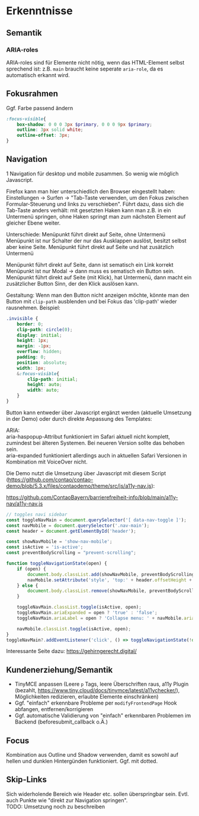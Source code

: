 # Erkenntnisse

## Semantik
### ARIA-roles
ARIA-roles sind für Elemente nicht nötig, wenn das HTML-Element selbst sprechend ist: z.B. `main` braucht keine seperate `aria-role`, da es automatisch erkannt wird.

## Fokusrahmen
Ggf. Farbe passend ändern
```scss
:focus-visible{
	box-shadow: 0 0 0 3px $primary, 0 0 0 9px $primary;
	outline: 3px solid white;
	outline-offset: 3px;
}
```

## Navigation
1 Navigation für desktop und mobile zusammen. So wenig wie möglich Javascript.

Firefox kann man hier unterschiedlich den Browser eingestellt haben: Einstellungen -> Surfen -> "Tab-Taste verwenden, um den Fokus zwischen Formular-Steuerung und links zu verschieben". Führt dazu, dass sich die Tab-Taste anders verhält: mit gesetzten Haken kann man z.B. in ein Untermenü springen, ohne Haken springt man zum nächsten Element auf gleicher Ebene weiter.

Unterschiede:
Menüpunkt führt direkt auf Seite, ohne Untermenü
Menüpunkt ist nur Schalter der nur das Ausklappen auslöst, besitzt selbst aber keine Seite.
Menüpunkt führt direkt auf Seite und hat zusätzlich Untermenü

Menüpunkt führt direkt auf Seite, dann ist sematisch ein Link <a> korrekt
Menüpunkt ist nur Modal -> dann muss es sematisch ein Button sein.
Menüpunkt führt direkt auf Seite (mit Klick), hat Untermenü, dann macht ein zusätzlicher Button Sinn, der den Klick auslösen kann.


Gestaltung:
Wenn man den Button nicht anzeigen möchte, könnte man den Button mit `clip-path` ausblenden und bei Fokus das 'clip-path' wieder rausnehmen.
Beispiel:
```scss
.invisible {
	border: 0;
	clip-path: circle(0);
	display: initial;
	height: 1px;
	margin: -1px;
	overflow: hidden;
	padding: 0;
	position: absolute;
	width: 1px;
	&:focus-visible{
		clip-path: initial;
		height: auto;
		width: auto;
	}
}
```

Button kann entweder über Javascript ergänzt werden (aktuelle Umsetzung in der Demo) oder durch direkte Anpassung des Templates:

ARIA: \
aria-haspopup-Attribut funktioniert im Safari aktuell nicht komplett, zumindest bei älteren Systemen. Bei neueren Version sollte das behoben sein. \
aria-expanded funktioniert allerdings auch in aktuellen Safari Versionen in Kombination mit VoiceOver nicht.


Die Demo nutzt die Umsetzung über Javascript mit diesem Script (https://github.com/contao/contao-demo/blob/5.3.x/files/contaodemo/theme/src/js/a11y-nav.js):

https://github.com/ContaoBayern/barrierefreiheit-info/blob/main/a11y-nav/a11y-nav.js

```js
// toggles navi sidebar
const toggleNavMain = document.querySelector('[ data-nav-toggle ]');
const navMobile = document.querySelector('.nav-main');
const header = document.getElementById('header');

const showNavMobile = 'show-nav-mobile';
const isActive = 'is-active';
const preventBodyScrolling = "prevent-scrolling";

function toggleNavigationState(open) {
    if (open) {
        document.body.classList.add(showNavMobile, preventBodyScrolling);
        navMobile.setAttribute('style', 'top:' + header.offsetHeight + 'px;');
    } else {
        document.body.classList.remove(showNavMobile, preventBodyScrolling);
    }

    toggleNavMain.classList.toggle(isActive, open);
    toggleNavMain.ariaExpanded = open ? 'true' : 'false';
    toggleNavMain.ariaLabel = open ? 'Collapse menu: ' + navMobile.ariaLabel : 'Expand menu: ' + navMobile.ariaLabel;

    navMobile.classList.toggle(isActive, open);
}
toggleNavMain?.addEventListener('click', () => toggleNavigationState(!document.body.classList.contains(showNavMobile)));

```

Interessante Seite dazu: https://gehirngerecht.digital/


## Kundenerziehung/Semantik

 - TinyMCE anpassen (Leere `p` Tags, leere Überschriften raus, a11y Plugin (bezahlt, https://www.tiny.cloud/docs/tinymce/latest/a11ychecker/), Möglichkeiten redizieren, erlaubte Elemente einschränken)
 - Ggf. "einfach" erkennbare Probleme per `modifyFrontendPage` Hook abfangen, entfernen/korrigieren
 - Ggf. automatische Validierung von "einfach" erkennbaren Problemen im Backend (beforesubmit_callback o.Ä.)

## Focus
Kombination aus Outline und Shadow verwenden, damit es sowohl auf hellen und dunklen Hintergünden funktioniert. Ggf. mit dotted.

## Skip-Links
Sich widerholende Bereich wie Header etc. sollen überspringbar sein. Evtl. auch Punkte wie "direkt zur Navigation springen".  
TODO: Umsetzung noch zu beschreiben
